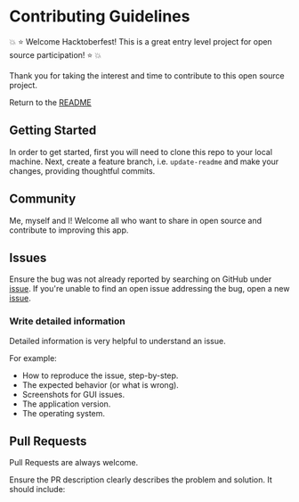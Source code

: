 # Contributing Guidelines

:boom: :star: Welcome Hacktoberfest! This is a great entry level project for open source participation! :star: :boom:

Thank you for taking the interest and time to contribute to this open source project.

Return to the [README](https://github.com/mrzacsmith/mzs-randomNumber/blob/master/README.md)

## Getting Started

In order to get started, first you will need to clone this repo to your local machine. Next, create a feature branch, i.e. `update-readme` and make your changes, providing thoughtful commits.

## Community

Me, myself and I! Welcome all who want to share in open source and contribute to improving this app.

## Issues

Ensure the bug was not already reported by searching on GitHub under [issue](https://github.com/mrzacsmith/mzs-randomNumber/issues). If you're unable to find an open issue addressing the bug, open a new [issue](https://github.com/mrzacsmith/mzs-randomNumber/issues/new).

### Write detailed information

Detailed information is very helpful to understand an issue.

For example:

- How to reproduce the issue, step-by-step.
- The expected behavior (or what is wrong).
- Screenshots for GUI issues.
- The application version.
- The operating system.

## Pull Requests

Pull Requests are always welcome.

Ensure the PR description clearly describes the problem and solution. It should include:
